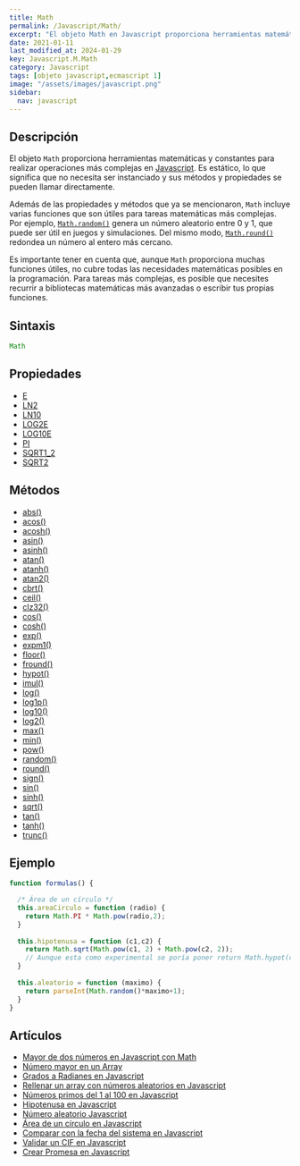 ```yaml
---
title: Math
permalink: /Javascript/Math/
excerpt: "El objeto Math en Javascript proporciona herramientas matemáticas y constantes para realizar operaciones complejas. No necesita ser instanciado y se pueden llamar directamente sus métodos y propiedades."
date: 2021-01-11
last_modified_at: 2024-01-29
key: Javascript.M.Math
category: Javascript
tags: [objeto javascript,ecmascript 1]
image: "/assets/images/javascript.png"
sidebar:
  nav: javascript
---
```


## Descripción


El objeto `Math` proporciona herramientas matemáticas y constantes para realizar operaciones más complejas en [Javascript](https://www.manualweb.net/javascript/). Es estático, lo que significa que no necesita ser instanciado y sus métodos y propiedades se pueden llamar directamente.


Además de las propiedades y métodos que ya se mencionaron, `Math` incluye varias funciones que son útiles para tareas matemáticas más complejas. Por ejemplo, [`Math.random()`](https://www.w3api.com/Javascript/Math/random/) genera un número aleatorio entre 0 y 1, que puede ser útil en juegos y simulaciones. Del mismo modo, [`Math.round()`](https://www.w3api.com/Javascript/Math/round/) redondea un número al entero más cercano.


Es importante tener en cuenta que, aunque `Math` proporciona muchas funciones útiles, no cubre todas las necesidades matemáticas posibles en la programación. Para tareas más complejas, es posible que necesites recurrir a bibliotecas matemáticas más avanzadas o escribir tus propias funciones.


## Sintaxis


```javascript
Math
```


## Propiedades

- [E](https://www.w3api.com/Javascript/Math/E)
- [LN2](https://www.w3api.com/Javascript/Math/LN2)
- [LN10](https://www.w3api.com/Javascript/Math/LN10)
- [LOG2E](https://www.w3api.com/Javascript/Math/LOG2E)
- [LOG10E](https://www.w3api.com/Javascript/Math/LOG10E)
- [PI](https://www.w3api.com/Javascript/Math/PI)
- [SQRT1_2](https://www.w3api.com/Javascript/Math/SQRT1_2)
- [SQRT2](https://www.w3api.com/Javascript/Math/SQRT2)

## Métodos

- [abs()](https://www.w3api.com/Javascript/Math/abs)
- [acos()](https://www.w3api.com/Javascript/Math/acos)
- [acosh()](https://www.w3api.com/Javascript/Math/acosh)
- [asin()](https://www.w3api.com/Javascript/Math/asin)
- [asinh()](https://www.w3api.com/Javascript/Math/asinh)
- [atan()](https://www.w3api.com/Javascript/Math/atan)
- [atanh()](https://www.w3api.com/Javascript/Math/atanh)
- [atan2()](https://www.w3api.com/Javascript/Math/atan2)
- [cbrt()](https://www.w3api.com/Javascript/Math/cbrt)
- [ceil()](https://www.w3api.com/Javascript/Math/ceil)
- [clz32()](https://www.w3api.com/Javascript/Math/clz32)
- [cos()](https://www.w3api.com/Javascript/Math/cos)
- [cosh()](https://www.w3api.com/Javascript/Math/cosh)
- [exp()](https://www.w3api.com/Javascript/Math/exp)
- [expm1()](https://www.w3api.com/Javascript/Math/expm1)
- [floor()](https://www.w3api.com/Javascript/Math/floor)
- [fround()](https://www.w3api.com/Javascript/Math/fround)
- [hypot()](https://www.w3api.com/Javascript/Math/hypot)
- [imul()](https://www.w3api.com/Javascript/Math/imul)
- [log()](https://www.w3api.com/Javascript/Math/log)
- [log1p()](https://www.w3api.com/Javascript/Math/log1p)
- [log10()](https://www.w3api.com/Javascript/Math/log10)
- [log2()](https://www.w3api.com/Javascript/Math/log2)
- [max()](https://www.w3api.com/Javascript/Math/max)
- [min()](https://www.w3api.com/Javascript/Math/min)
- [pow()](https://www.w3api.com/Javascript/Math/pow)
- [random()](https://www.w3api.com/Javascript/Math/random)
- [round()](https://www.w3api.com/Javascript/Math/round)
- [sign()](https://www.w3api.com/Javascript/Math/sign)
- [sin()](https://www.w3api.com/Javascript/Math/sin)
- [sinh()](https://www.w3api.com/Javascript/Math/sinh)
- [sqrt()](https://www.w3api.com/Javascript/Math/sqrt)
- [tan()](https://www.w3api.com/Javascript/Math/tan)
- [tanh()](https://www.w3api.com/Javascript/Math/tanh)
- [trunc()](https://www.w3api.com/Javascript/Math/trunc)

## Ejemplo


```javascript
function formulas() {

  /* Área de un círculo */
  this.areaCirculo = function (radio) {
    return Math.PI * Math.pow(radio,2);
  }
	
  this.hipotenusa = function (c1,c2) {
    return Math.sqrt(Math.pow(c1, 2) + Math.pow(c2, 2));
    // Aunque esta como experimental se poría poner return Math.hypot(cateto1,cateto2);
  }
	
  this.aleatorio = function (maximo) {
    return parseInt(Math.random()*maximo+1);
  }
}
```


## Artículos

- [Mayor de dos números en Javascript con Math](https://lineadecodigo.com/javascript/mayor-de-dos-numeros-en-javascript-con-math/)
- [Número mayor en un Array](https://lineadecodigo.com/javascript/numero-mayor-en-un-array/)
- [Grados a Radianes en Javascript](https://lineadecodigo.com/javascript/grados-a-radianes-en-javascript/)
- [Rellenar un array con números aleatorios en Javascript](https://lineadecodigo.com/javascript/rellenar-un-array-con-numeros-aleatorios-en-javascript/)
- [Números primos del 1 al 100 en Javascript](https://lineadecodigo.com/javascript/numeros-primos-del-1-al-100-en-javascript/)
- [Hipotenusa en Javascript](https://lineadecodigo.com/javascript/hipotenusa-en-javascript/)
- [Número aleatorio Javascript](https://lineadecodigo.com/javascript/numero-aleatorio-javascript/)
- [Área de un círculo en Javascript](https://lineadecodigo.com/javascript/area-de-un-circulo-en-javascript/)
- [Comparar con la fecha del sistema en Javascript](https://lineadecodigo.com/javascript/comparar-con-la-fecha-del-sistema-en-javascript/)
- [Validar un CIF en Javascript](https://lineadecodigo.com/javascript/validar-un-cif-en-javascript/)
- [Crear Promesa en Javascript](https://lineadecodigo.com/javascript/crear-promesa-en-javascript/)
